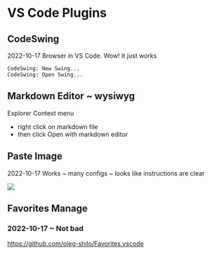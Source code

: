 # VS Code Plugins

## CodeSwing

2022-10-17 Browser in VS Code. Wow! It just works

```
CodeSwing: New Swing...
CodeSwing: Open Swing...
```

## Markdown Editor ~ wysiwyg

Explorer Context menu
* right click on markdown file
* then click Open with markdown editor


## Paste Image

2022-10-17 Works ~ many configs ~ looks like instructions are clear

![](2022-10-17-18-04-55.png)


## Favorites Manage

### 2022-10-17 ~ Not bad
https://github.com/oleg-shilo/Favorites.vscode
